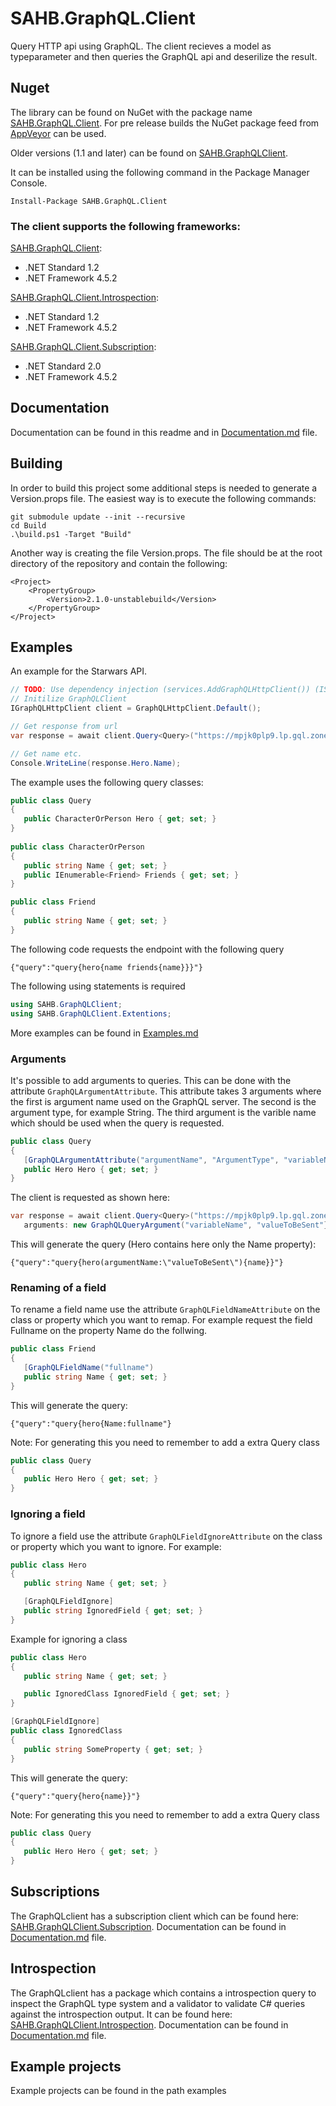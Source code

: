 # SAHB.GraphQL.Client
Query HTTP api using GraphQL. The client recieves a model as typeparameter and then queries the GraphQL api and deserilize the result.

## Nuget
The library can be found on NuGet with the package name [SAHB.GraphQL.Client](https://www.nuget.org/packages/SAHB.GraphQL.Client/).
For pre release builds the NuGet package feed from [AppVeyor](https://ci.appveyor.com/nuget/sahb-graphqlclient-jry5sxi8qeq7) can be used.

Older versions (1.1 and later) can be found on [SAHB.GraphQLClient](https://www.nuget.org/packages/SAHB.GraphQLClient/).

It can be installed using the following command in the Package Manager Console.

```
Install-Package SAHB.GraphQL.Client
```

### The client supports the following frameworks:

[SAHB.GraphQL.Client](https://www.nuget.org/packages/SAHB.GraphQL.Client/):
- .NET Standard 1.2
- .NET Framework 4.5.2

[SAHB.GraphQL.Client.Introspection](https://www.nuget.org/packages/SAHB.GraphQL.Client.Introspection/):
- .NET Standard 1.2
- .NET Framework 4.5.2

[SAHB.GraphQL.Client.Subscription](https://www.nuget.org/packages/SAHB.GraphQL.Client.Subscription/):
- .NET Standard 2.0
- .NET Framework 4.5.2

## Documentation
Documentation can be found in this readme and in [Documentation.md](Documentation.md) file.

## Building
In order to build this project some additional steps is needed to generate a Version.props file. The easiest way is to execute the following commands:
```
git submodule update --init --recursive
cd Build
.\build.ps1 -Target "Build"
```

Another way is creating the file Version.props. The file should be at the root directory of the repository and contain the following:
```
<Project>
	<PropertyGroup>
		<Version>2.1.0-unstablebuild</Version>
	</PropertyGroup>
</Project>
```

## Examples
An example for the Starwars API.

```csharp
// TODO: Use dependency injection (services.AddGraphQLHttpClient()) (IServiceCollection)
// Initilize GraphQLClient
IGraphQLHttpClient client = GraphQLHttpClient.Default();

// Get response from url
var response = await client.Query<Query>("https://mpjk0plp9.lp.gql.zone/graphql");

// Get name etc.
Console.WriteLine(response.Hero.Name);
```

The example uses the following query classes:
```csharp
public class Query
{
   public CharacterOrPerson Hero { get; set; }
}
        
public class CharacterOrPerson
{
   public string Name { get; set; }
   public IEnumerable<Friend> Friends { get; set; }
}

public class Friend
{
   public string Name { get; set; }
}
```

The following code requests the endpoint with the following query
```
{"query":"query{hero{name friends{name}}}"} 
```

The following using statements is required
```csharp
using SAHB.GraphQLClient;
using SAHB.GraphQLClient.Extentions;
```

More examples can be found in [Examples.md](Examples.md)

### Arguments
It's possible to add arguments to queries. This can be done with the attribute ```GraphQLArgumentAttribute```. This attribute takes 3 arguments where the first is argument name used on the GraphQL server. The second is the argument type, for example String. The third argument is the varible name which should be used when the query is requested.

```csharp
public class Query
{
   [GraphQLArgumentAttribute("argumentName", "ArgumentType", "variableName")]
   public Hero Hero { get; set; }
}
```

The client is requested as shown here:
```csharp
var response = await client.Query<Query>("https://mpjk0plp9.lp.gql.zone/graphql", 
   arguments: new GraphQLQueryArgument("variableName", "valueToBeSent"});
```

This will generate the query (Hero contains here only the Name property):
```
{"query":"query{hero(argumentName:\"valueToBeSent\"){name}}"}
```

### Renaming of a field
To rename a field name use the attribute ```GraphQLFieldNameAttribute``` on the class or property which you want to remap. For example request the field Fullname on the property Name do the follwing.
```csharp
public class Friend
{
   [GraphQLFieldName("fullname")
   public string Name { get; set; }
}
```

This will generate the query:
```
{"query":"query{hero{Name:fullname"}
```

Note: For generating this you need to remember to add a extra Query class
```csharp
public class Query
{
   public Hero Hero { get; set; }
}
```

### Ignoring a field
To ignore a field use the attribute ```GraphQLFieldIgnoreAttribute``` on the class or property which you want to ignore. For example:
```csharp
public class Hero
{
   public string Name { get; set; }

   [GraphQLFieldIgnore]
   public string IgnoredField { get; set; }
}
```

Example for ignoring a class
```csharp
public class Hero
{
   public string Name { get; set; }

   public IgnoredClass IgnoredField { get; set; }
}

[GraphQLFieldIgnore]
public class IgnoredClass
{
   public string SomeProperty { get; set; }
}
```

This will generate the query:
```
{"query":"query{hero{name}}"}
```

Note: For generating this you need to remember to add a extra Query class
```csharp
public class Query
{
   public Hero Hero { get; set; }
}
```

## Subscriptions
The GraphQLclient has a subscription client which can be found here: [SAHB.GraphQLClient.Subscription](https://www.nuget.org/packages/SAHB.GraphQL.Client.Subscription/).
Documentation can be found in [Documentation.md](Documentation.md) file.

## Introspection
The GraphQLclient has a package which contains a introspection query to inspect the GraphQL type system and a validator to validate C# queries against the introspection output. It can be found here: [SAHB.GraphQLClient.Introspection](https://www.nuget.org/packages/SAHB.GraphQL.Client.Introspection/).
Documentation can be found in [Documentation.md](Documentation.md) file.

## Example projects
Example projects can be found in the path examples